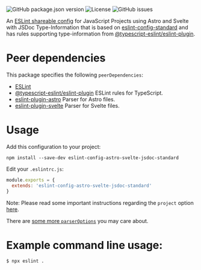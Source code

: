 ![GitHub package.json version](https://img.shields.io/github/package-json/v/falco467/eslint-config-astro-svelte-jsdoc-standard)
![License](https://img.shields.io/github/license/falco467/eslint-config-astro-svelte-jsdoc-standard)
![GitHub issues](https://img.shields.io/github/issues/falco467/eslint-config-astro-svelte-jsdoc-standard)

An [ESLint shareable config](https://eslint.org/docs/developer-guide/shareable-configs) for JavaScript Projects using Astro and Svelte with JSDoc Type-Information that is based on [eslint-config-standard](https://github.com/standard/eslint-config-standard) and has rules supporting type-information from [@typescript-eslint/eslint-plugin](https://www.npmjs.com/package/@typescript-eslint/eslint-plugin).

# Peer dependencies 

This package specifies the following `peerDependencies`:

- [ESLint](https://github.com/eslint/eslint)
- [@typescript-eslint/eslint-plugin](https://www.npmjs.com/package/@typescript-eslint/eslint-plugin) ESLint rules for TypeScript.
- [eslint-plugin-astro](https://www.npmjs.com/package/eslint-plugin-astro) Parser for Astro files.
- [eslint-plugin-svelte](https://www.npmjs.com/package/eslint-plugin-svelte) Parser for Svelte files.

# Usage

Add this configuration to your project:

```
npm install --save-dev eslint-config-astro-svelte-jsdoc-standard
```

Edit your `.eslintrc.js`:

```js
module.exports = {
  extends: 'eslint-config-astro-svelte-jsdoc-standard'
}
```

Note: Please read some important instructions regarding the `project` option [here](https://github.com/typescript-eslint/typescript-eslint/blob/master/packages/parser/README.md#configuration).

There are [some more `parserOptions`](https://github.com/typescript-eslint/typescript-eslint/blob/master/packages/parser/README.md#configuration) you may care about.

# Example command line usage:

```
$ npx eslint .
```
